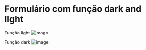 # Formulário com função dark and light

Função light
![image](https://user-images.githubusercontent.com/103968880/209589056-08de1a6a-33ad-429f-bbc1-95fe674a1838.png)

Função dark
![image](https://user-images.githubusercontent.com/103968880/209589085-7b47d505-17cf-49c1-838e-4ff99e1198d2.png)
